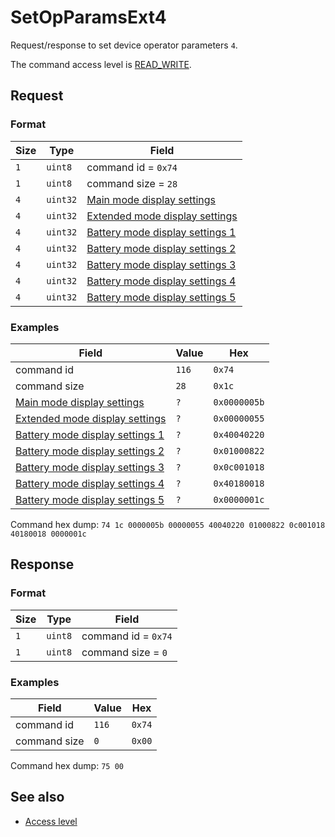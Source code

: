 # SetOpParamsExt4

Request/response to set device operator parameters `4`.

The command access level is [READ_WRITE](../basics.md#command-access-level).


## Request

### Format

| Size | Type     | Field                                                                    |
| ---- | -------- | ------------------------------------------------------------------------ |
| `1`  | `uint8`  | command id = `0x74`                                                      |
| `1`  | `uint8`  | command size = `28`                                                      |
| `4`  | `uint32` | [Main mode display settings](./GetOpParamsExt4.md#display-settings)      |
| `4`  | `uint32` | [Extended mode display settings](./GetOpParamsExt4.md#display-settings)  |
| `4`  | `uint32` | [Battery mode display settings 1](./GetOpParams.md#display-settings-1)   |
| `4`  | `uint32` | [Battery mode display settings 2](./GetOpParams.md#display-settings-2)   |
| `4`  | `uint32` | [Battery mode display settings 3](./GetOpParams.md#display-settings-3)   |
| `4`  | `uint32` | [Battery mode display settings 4](./GetOpParams.md#display-settings-4)   |
| `4`  | `uint32` | [Battery mode display settings 5](./GetOpParamsExt4.md#display-settings) |

### Examples

| Field                                                                    | Value | Hex          |
| ------------------------------------------------------------------------ | ----- | ------------ |
| command id                                                               | `116` | `0x74`       |
| command size                                                             | `28`  | `0x1c`       |
| [Main mode display settings](./GetOpParamsExt4.md#display-settings)      | `?`   | `0x0000005b` |
| [Extended mode display settings](./GetOpParamsExt4.md#display-settings)  | `?`   | `0x00000055` |
| [Battery mode display settings 1](./GetOpParams.md#display-settings-1)   | `?`   | `0x40040220` |
| [Battery mode display settings 2](./GetOpParams.md#display-settings-2)   | `?`   | `0x01000822` |
| [Battery mode display settings 3](./GetOpParams.md#display-settings-3)   | `?`   | `0x0c001018` |
| [Battery mode display settings 4](./GetOpParams.md#display-settings-4)   | `?`   | `0x40180018` |
| [Battery mode display settings 5](./GetOpParamsExt4.md#display-settings) | `?`   | `0x0000001c` |

Command hex dump: `74 1c 0000005b 00000055 40040220 01000822 0c001018 40180018 0000001c`


## Response

### Format

| Size | Type    | Field               |
| ---- | ------- | ------------------- |
| `1`  | `uint8` | command id = `0x74` |
| `1`  | `uint8` | command size = `0`  |

### Examples

| Field        | Value | Hex    |
| ------------ | ----- | ------ |
| command id   | `116` | `0x74` |
| command size | `0`   | `0x00` |

Command hex dump: `75 00`


## See also

* [Access level](../basics.md#command-access-level)
